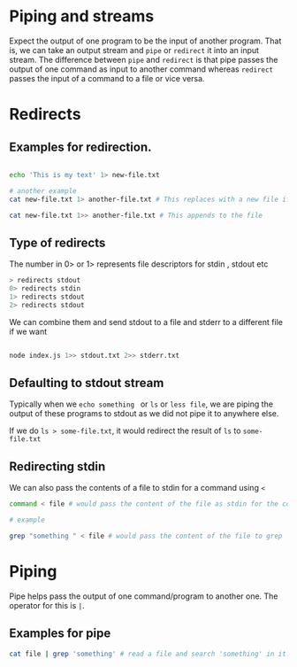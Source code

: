 # Piping and streams

Expect the output of one program to be the input of another program.
That is, we can take an output stream and `pipe` or `redirect` it into an input stream.
The difference between `pipe` and `redirect` is that pipe passes the output of one command
as input to another command whereas `redirect` passes the input of a command to a file or vice versa.

# Redirects

## Examples for redirection.

```bash

echo 'This is my text' 1> new-file.txt

# another example
cat new-file.txt 1> another-file.txt # This replaces with a new file if one exists

cat new-file.txt 1>> another-file.txt # This appends to the file

```

## Type of redirects

The number in 0> or 1> represents file descriptors for stdin , stdout etc

```bash
> redirects stdout
0> redirects stdin
1> redirects stdout
2> redirects stdout
```

We can combine them and send stdout to a file and stderr to a different file if we want

```bash

node index.js 1>> stdout.txt 2>> stderr.txt

```

## Defaulting to stdout stream

Typically when we `echo something ` or `ls` or `less file`, we are piping the output of these
programs to stdout as we did not pipe it to anywhere else.

If we do `ls > some-file.txt`, it would redirect the result of `ls` to `some-file.txt`

## Redirecting stdin

We can also pass the contents of a file to stdin for a command using `<`

```bash
command < file # would pass the content of the file as stdin for the command

# example

grep "something " < file # would pass the content of the file to grep

```

# Piping

Pipe helps pass the output of one command/program
to another one. The operator for this is `|`.

## Examples for pipe

```bash
cat file | grep 'something' # read a file and search 'something' in it.
```
